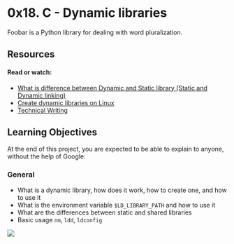 # 0x18. C - Dynamic libraries

Foobar is a Python library for dealing with word pluralization.

## Resources

#### Read or watch:

* [What is difference between Dynamic and Static library (Static and Dynamic linking)](https://intranet.hbtn.io/rltoken/FrHmqtTW-frrOt0yf2blOw)
* [Create dynamic libraries on Linux](https://intranet.hbtn.io/rltoken/Zj0XtgNWUQyEYuABr47p8Q)
* [Technical Writing](https://intranet.hbtn.io/rltoken/NnmQ5eohod3BpT3r0cFlRA)

## Learning Objectives
At the end of this project, you are expected to be able to explain to anyone, without the help of Google:

### General
* What is a dynamic library, how does it work, how to create one, and how to use it
* What is the environment variable ``$LD_LIBRARY_PATH`` and how to use it
* What are the differences between static and shared libraries
* Basic usage ``nm``, ``ldd``, ``ldconfig``


![](https://prepinsta.com/wp-content/uploads/2019/03/static-vs-dynamic-linking.png)